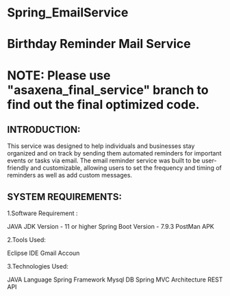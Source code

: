 # Spring_EmailService
Birthday Reminder Mail Service 
=====================================================================================
NOTE: Please use "asaxena_final_service" branch to find out the final optimized code.
=====================================================================================

INTRODUCTION: 
--------------------------------------------------------------------------------
This service was designed to help individuals and businesses stay organized 
and on track by sending them automated reminders for important events or tasks 
via email. The email reminder service was built to be user-friendly and 
customizable, allowing users to set the frequency and timing of reminders as well 
as add custom messages.

SYSTEM REQUIREMENTS:
---------------------------------------------------------------------------------
1.Software Requirement : 

JAVA JDK Version - 11 or higher
Spring Boot Version - 7.9.3
PostMan APK

2.Tools Used:

Eclipse IDE
Gmail Accoun

3.Technologies Used:

JAVA Language
Spring Framework
Mysql DB
Spring MVC Architecture
REST API

